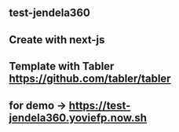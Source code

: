 ## test-jendela360
## Create with next-js
## Template with Tabler https://github.com/tabler/tabler
## for demo -> https://test-jendela360.yoviefp.now.sh
